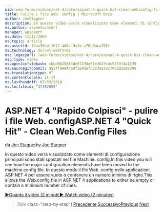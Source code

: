 ```yaml
---
uid: web-forms/videos/net-4/core/aspnet-4-quick-hit-clean-webconfig-files
title: Pulire i file Web. config | Microsoft Docs
author: JoeStagner
description: In questo video verrà visualizzato come elementi di configurazione principali sono stati spostati nel file Machine. config. In questo modo il file Web. config nell'applicazione ASP.NET 4...
ms.author: aspnetcontent
manager: wpickett
ms.date: 11/11/2009
ms.topic: article
ms.assetid: 12aa35dd-16f7-408a-9a3b-a70c0aca791f
ms.technology: dotnet-webforms
msc.legacyurl: /web-forms/videos/net-4/core/aspnet-4-quick-hit-clean-webconfig-files
msc.type: video
ms.openlocfilehash: cbbd06258f3de67193e61e3647edc5353f4a1f39
ms.sourcegitcommit: 953ff9ea4369f154d6fd0239599279ddd3280009
ms.translationtype: MT
ms.contentlocale: it-IT
ms.lasthandoff: 07/03/2018
ms.locfileid: "37382059"
---
```

<a name="aspnet-4-quick-hit---clean-webconfig-files"></a><span data-ttu-id="9693e-104">ASP.NET 4 "Rapido Colpisci" - pulire i file Web. config</span><span class="sxs-lookup"><span data-stu-id="9693e-104">ASP.NET 4 "Quick Hit" - Clean Web.Config Files</span></span>
====================
<span data-ttu-id="9693e-105">da [Joe Stagner](https://github.com/JoeStagner)</span><span class="sxs-lookup"><span data-stu-id="9693e-105">by [Joe Stagner](https://github.com/JoeStagner)</span></span>

<span data-ttu-id="9693e-106">In questo video verrà visualizzato come elementi di configurazione principali sono stati spostati nel file Machine. config.</span><span class="sxs-lookup"><span data-stu-id="9693e-106">In this video you will see how the major configuration elements have been moved to the machine.config file.</span></span> <span data-ttu-id="9693e-107">In questo modo il file Web. config nelle applicazioni ASP.NET 4 per essere vuoto o contenere un numero minimo di righe.</span><span class="sxs-lookup"><span data-stu-id="9693e-107">This allows the Web.config file in ASP.NET 4 applications to either be empty or contain a minimum number of lines.</span></span>

[<span data-ttu-id="9693e-108">&#9654;Guarda il video (2 minuti)</span><span class="sxs-lookup"><span data-stu-id="9693e-108">&#9654; Watch video (2 minutes)</span></span>](https://channel9.msdn.com/Blogs/ASP-NET-Site-Videos/aspnet-4-quick-hit-clean-webconfig-files)

> [!div class="step-by-step"]
> <span data-ttu-id="9693e-109">[Precedente](aspnet-4-quick-hit-auto-start.md)
> [Successivo](aspnet-4-quick-hit-predictable-client-ids.md)</span><span class="sxs-lookup"><span data-stu-id="9693e-109">[Previous](aspnet-4-quick-hit-auto-start.md)
[Next](aspnet-4-quick-hit-predictable-client-ids.md)</span></span>
